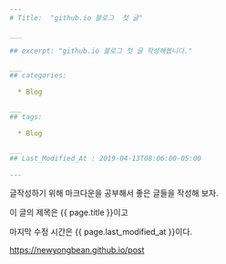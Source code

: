 ```yaml
---
# Title:  "github.io 블로그  첫 글"

___

## excerpt: "github.io 블로그 첫 글 작성해봅니다."

___
## categories:

  * Blog

___
## tags:

  * Blog

___
## Last_Modified_At : 2019-04-13T08:06:00-05:00

---
```


글작성하기 위해 마크다운을 공부해서 
좋은 글들을 작성해 보자.

이 글의 제목은 {{ page.title }}이고

마지막 수정 시간은 {{ page.last_modified_at }}이다.

<https://newyongbean.github.io/post>
